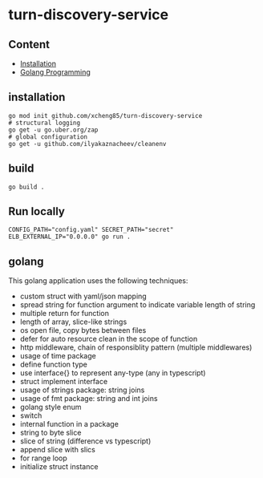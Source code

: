 # turn-discovery-service

## Content
- [Installation](#installation)
- [Golang Programming](#golang)

## installation

```shell
go mod init github.com/xcheng85/turn-discovery-service
# structural logging
go get -u go.uber.org/zap
# global configuration
go get -u github.com/ilyakaznacheev/cleanenv
```
## build
```shell
go build .
```

## Run locally
```shell
CONFIG_PATH="config.yaml" SECRET_PATH="secret" ELB_EXTERNAL_IP="0.0.0.0" go run .
```

## golang
This golang application uses the following techniques:

- custom struct with yaml/json mapping
- spread string for function argument to indicate variable length of string
- multiple return for function
- length of array, slice-like strings
- os open file, copy bytes between files
- defer for auto resource clean in the scope of function
- http middleware, chain of responsiblity pattern (multiple middlewares)
- usage of time package
- define function type
- use interface{} to represent any-type (any in typescript)
- struct implement interface
- usage of strings package: string joins
- usage of fmt package: string and int joins
- golang style enum
- switch
- internal function in a package
- string to byte slice
- slice of string (difference vs typescript)
- append slice with slics
- for range loop
- initialize struct instance